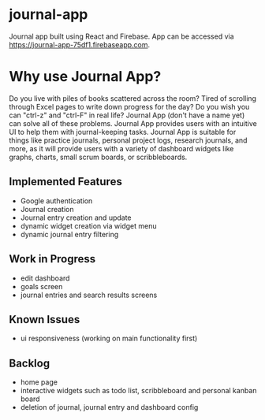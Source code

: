 # journal-app
Journal app built using React and Firebase. App can be accessed via https://journal-app-75df1.firebaseapp.com.


# Why use Journal App?
Do you live with piles of books scattered across the room? Tired of scrolling through Excel pages to write down progress for the day? Do you wish you can "ctrl-z" and "ctrl-F" in real life? Journal App (don't have a name yet) can solve all of these problems. Journal App provides users with an intuitive UI to help them with journal-keeping tasks. Journal App is suitable for things like practice journals, personal project logs, research journals, and more, as it will provide users with a variety of dashboard widgets like graphs, charts, small scrum boards, or scribbleboards.


## Implemented Features
- Google authentication
- Journal creation
- Journal entry creation and update
- dynamic widget creation via widget menu
- dynamic journal entry filtering


## Work in Progress
- edit dashboard
- goals screen
- journal entries and search results screens


## Known Issues
- ui responsiveness (working on main functionality first)


## Backlog
- home page
- interactive widgets such as todo list, scribbleboard and personal kanban board
- deletion of journal, journal entry and dashboard config
